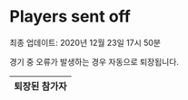 # Players sent off
최종 업데이트: 2020년 12월 23일 17시 50분


경기 중 오류가 발생하는 경우 자동으로 퇴장됩니다.


| 퇴장된 참가자 |
|:---:|